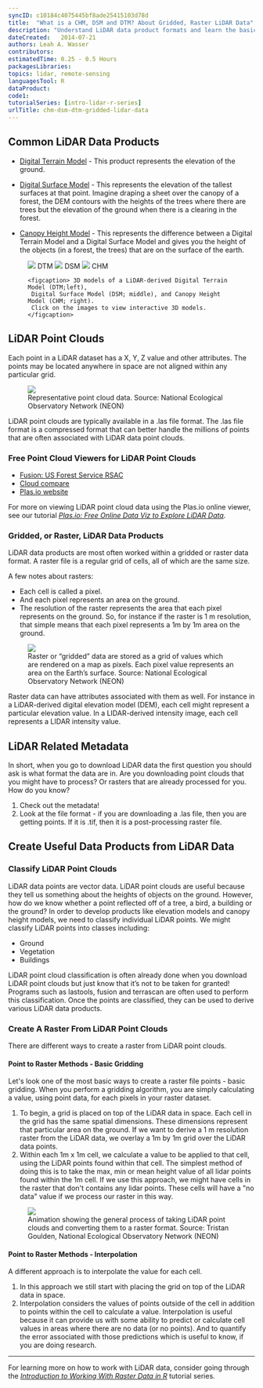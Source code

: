 ```yaml
---
syncID: c10184c4075445bf8ade25415103d78d
title:  "What is a CHM, DSM and DTM? About Gridded, Raster LiDAR Data"
description: "Understand LiDAR data product formats and learn the basics of how a LiDAR data are processed."
dateCreated:   2014-07-21 
authors: Leah A. Wasser
contributors:
estimatedTime: 0.25 - 0.5 Hours
packagesLibraries:
topics: lidar, remote-sensing
languagesTool: R
dataProduct:
code1:
tutorialSeries: [intro-lidar-r-series]
urlTitle: chm-dsm-dtm-gridded-lidar-data
---
```



## Common LiDAR Data Products

* <a href="https://www.neonscience.org/3d/SJER_DTM_3d.html" target="_blank">Digital Terrain Model</a> - This product represents the elevation of the ground.
* <a href="https://www.neonscience.org/3d/SJER_DSM_3d.html" target="_blank">Digital Surface Model</a> - This represents the elevation of the tallest surfaces at that point. Imagine draping 
a sheet over the canopy of a forest, the DEM contours with the heights of the 
trees where there are trees but the elevation of the ground when there is a 
clearing in the forest. 

* <a href="https://www.neonscience.org/3d/SJER_CHM_3d.html" target="_blank">Canopy Height Model</a> - This represents the difference between a Digital Terrain Model and a Digital Surface 
Model and gives you the height of the objects (in a forest, the trees) that are 
on the surface of the earth.

<figure class="third">
    <a href="https://www.neonscience.org/3d/SJER_DTM_3d.html" target="_blank"><img src="https://raw.githubusercontent.com/NEONScience/NEON-Data-Skills/dev-aten/graphics/lidar-derived-products/dem.png"></a>
    DTM
    <a href="https://www.neonscience.org/3d/SJER_DSM_3d.html" target="_blank"><img src="https://raw.githubusercontent.com/NEONScience/NEON-Data-Skills/dev-aten/graphics/lidar-derived-products/dsm.png"></a>
    DSM
    <a href="https://www.neonscience.org/3d/SJER_CHM_3d.html" target="_blank"><img src="https://raw.githubusercontent.com/NEONScience/NEON-Data-Skills/dev-aten/graphics/lidar-derived-products/chm.png"></a>
    CHM
    
    <figcaption> 3D models of a LiDAR-derived Digital Terrain Model (DTM;left), 
     Digital Surface Model (DSM; middle), and Canopy Height Model (CHM; right).
     Click on the images to view interactive 3D models. </figcaption>
</figure>


## LiDAR Point Clouds 
Each point in a LiDAR dataset has a X, Y, Z value and other attributes. The 
points may be located anywhere in space are not aligned within any particular 
grid.

 <figure>
	<a href="https://raw.githubusercontent.com/NEONScience/NEON-Data-Skills/dev-aten/graphics/lidar-point-clouds/Lidar_points.png" target="_blank">
	<img src="https://raw.githubusercontent.com/NEONScience/NEON-Data-Skills/dev-aten/graphics/lidar-point-clouds/Lidar_points.png"></a>
	<figcaption> Representative point cloud data. Source: National Ecological 
	Observatory Network (NEON)  
	</figcaption>
</figure>

LiDAR point clouds are typically available in a .las file format. The .las file 
format is a compressed format that can better handle the millions of points that 
are often associated with LiDAR data point clouds.

### Free Point Cloud Viewers for LiDAR Point Clouds
- <a href="http://www.fs.fed.us/eng/rsac/fusion/" target="_blank">Fusion: US Forest Service RSAC</a>
- <a href="http://www.danielgm.net/cc/" target="_blank">Cloud compare</a>
- <a href="http://plas.io" target="_blank">Plas.io website</a>

For more on viewing LiDAR point cloud data using the Plas.io online
viewer, see our tutorial 
<a href="https://www.neonscience.org/plasio-view-pointclouds" target="_blank"> *Plas.io: Free Online Data Viz to Explore LiDAR Data*</a>. 


### Gridded, or Raster, LiDAR Data Products
LiDAR data products are most often worked within a gridded or raster data format. 
A raster file is a regular grid of cells, all of which are the same size. 

A few notes about rasters:  

*  Each cell is called a pixel. 
*  And each pixel represents an area on the ground. 
*  The resolution of the raster represents the area that each pixel represents 
on the ground. So, for instance if the raster is 1 m resolution, that simple 
means that each pixel represents a 1m by 1m area on the ground.


 <figure>
	<a href="https://raw.githubusercontent.com/NEONScience/NEON-Data-Skills/dev-aten/graphics/raster-general/raster_concept.png" target="_blank">
	<img src="https://raw.githubusercontent.com/NEONScience/NEON-Data-Skills/dev-aten/graphics/raster-general/raster_concept.png"></a>
	<figcaption> Raster or “gridded” data are stored as a grid of values which 
	are rendered on a map as pixels. Each pixel value represents an area on the 
	Earth’s surface.  Source: National Ecological Observatory Network (NEON)  
	</figcaption>
</figure>


Raster data can have attributes associated with them as well. For instance in a 
LiDAR-derived digital elevation model (DEM), each cell might represent a 
particular elevation value. In a LIDAR-derived intensity image, each cell 
represents a LIDAR intensity value.

## LiDAR Related Metadata
In short, when you go to download LiDAR data the first question you should ask 
is what format the data are in. Are you downloading point clouds that you might 
have to process? Or rasters that are already processed for you. How do you know?

1. Check out the metadata! 
2. Look at the file format - if you are downloading a .las file, then you are 
getting points. If it is .tif, then it is a post-processing raster file. 

## Create Useful Data Products from LiDAR Data

### Classify LiDAR Point Clouds

LiDAR data points are vector data. LiDAR point clouds are useful because they 
tell us something about the heights of objects on the ground. However, how do 
we know whether a point reflected off of a tree, a bird, a building or the 
ground? In order to develop products like elevation models and canopy height 
models, we need to classify individual LiDAR points. We might classify LiDAR 
points into classes including:

* Ground
* Vegetation
* Buildings

LiDAR point cloud classification is often already done when you download LiDAR 
point clouds but just know that it’s not to be taken for granted! Programs such 
as lastools, fusion and terrascan are often used to perform this classification. 
Once the points are classified, they can be used to derive various LiDAR data 
products. 


### Create A Raster From LiDAR Point Clouds
There are different ways to create a raster from LiDAR point clouds. 

#### Point to Raster Methods - Basic Gridding
Let's look one of the most basic ways to create a raster file points - basic gridding. 
When you perform a gridding algorithm, you are simply calculating a value, using 
point data, for each pixels in your raster dataset. 

1. To begin, a grid is placed on top of the LiDAR data in space. Each cell in 
the grid has the same spatial dimensions. These dimensions represent that 
particular area on the ground. If we want to derive a 1 m resolution raster 
from the LiDAR data, we overlay a 1m by 1m grid over the LiDAR data points. 
2. Within each 1m x 1m cell, we calculate a value to be applied to that cell, 
using the LiDAR points found within that cell. The simplest method of doing this
is to take the max, min or mean height value of all lidar points found within 
the 1m cell. If we use this approach, we might have cells in the raster that 
don't contains any lidar points. These cells will have a "no data" value if we 
process our raster in this way. 

<figure>
    <a href="https://www.neonscience.org/gridding-interpolation-spatial-data-gif" target="_blank">
    <img src="https://raw.githubusercontent.com/NEONScience/NEON-Data-Skills/dev-aten/graphics/lidar-point-clouds/gridding.gif"></a>
    <figcaption> Animation showing the general process of taking LiDAR point 
    clouds and converting them to a raster format. 
    Source: Tristan Goulden, National Ecological Observatory Network (NEON)  
	</figcaption>
</figure>

#### Point to Raster Methods - Interpolation

A different approach is to interpolate the value for each cell. 

1. In this approach we still start with placing the grid on top of the LiDAR 
data in space. 
2. Interpolation considers the values of points outside of the cell in addition
to points within the cell to calculate a value. Interpolation is useful because 
it can provide us with some ability to predict or calculate cell values in areas 
where there are no data (or no points). And to quantify the error associated with those 
predictions which is useful to know, if you are doing research. 


***

For learning more on how to work with LiDAR data, consider going through the 
<a href="https://www.neonscience.org/raster-data-series" target="_blank">*Introduction to Working With Raster Data in R*</a> 
tutorial series.  
